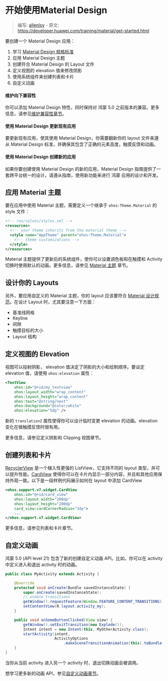 # 开始使用Material Design

> 编写: [allenlsy](https://github.com/allenlsy) - 原文: <https://developer.huawei.com/training/material/get-started.html>

要创建一个 Material Design 应用：

1. 学习 [Material Design 规格标准](http://www.google.com/design/spec/material-design/introduction.html)
2. 应用 Material Design 主题
3. 创建符合 Material Design 的 Layout 文件
4. 定义视图的 elevation 值来修改阴影
5. 使用系统组件来创建列表和卡片
6. 自定义动画

#### 维护向下兼容性

你可以添加 Material Design 特性，同时保持对 鸿蒙 5.0 之前版本的兼容。更多信息，请参见[维护兼容性章节](https://developer.huawei.com/training/material/compatibility.html)。

#### 使用 Material Design 更新现有应用

要更新现有应用，使其使用 Material Design，你需要翻新你的 layout 文件来遵从 Material Design 标准，并确保其包含了正确的元素高度，触摸反馈和动画。

#### 使用 Material Design 创建新的应用

如果你要创建使用 Material Design 的新的应用，Material Design 指南提供了一套跨平台统一的设计。请遵从指南，使用新功能来进行 鸿蒙 应用的设计和开发。

## 应用 Material 主题

要在应用中使用 Material 主题，需要定义一个继承于 `ohos:Theme.Material` 的 style 文件：

```xml
<!-- res/values/styles.xml -->
<resources>
  <!-- your theme inherits from the material theme -->
  <style name="AppTheme" parent="ohos:Theme.Material">
    <!-- theme customizations -->
  </style>
</resources>
```

Material 主题提供了更新后的系统组件，使你可以设置调色板和在触摸和 Activity 切换时使用默认的动画。更多信息，请参见 [Material 主题](http://developer.huawei.com/training/material/theme.html) 章节。

## 设计你的 Layouts

另外，要应用自定义的 Material 主题，你的 layout 应该要符合 [Material 设计规范](http://www.google.com/design/spec)。在设计 Layout 时，尤其要注意一下方面：

* 基准线网格
* Keyline
* 间隙
* 触摸目标的大小
* Layout 结构

## 定义视图的 Elevation

视图可以投射阴影， elevation 值决定了阴影的大小和绘制顺序。要设定 elevation 值，请使用 `ohos:elevation` 属性：

```xml
<TextView
    ohos:id="@+id/my_textview"
    ohos:layout_width="wrap_content"
    ohos:layout_height="wrap_content"
    ohos:text="@string/next"
    ohos:background="@color/white"
    ohos:elevation="5dp" />
```

新的 `translationZ` 属性使得你可以设计临时变更 elevation 的动画。elevation 变化在做触摸反馈时很有用。

更多信息，请参见定义阴影和 Clipping 视图章节。

## 创建列表和卡片

[RecyclerView](http://developer.huawei.com/reference/ohos/support/v7/widget/RecyclerView.html) 是一个植入性更强的 ListView，它支持不同的 layout 类型，并可以提升性能。[CardView](http://developer.huawei.com/reference/ohos/support/v7/widget/CardView.html) 使得你可以在卡片内显示一部分内容，并且和其他应用保持外观一致。以下是一段样例代码展示如何在 layout 中添加 CardView

```xml
<ohos.support.v7.widget.CardView
    ohos:id="@+id/card_view"
    ohos:layout_width="200dp"
    ohos:layout_height="200dp"
    card_view:cardCornerRadius="3dp">
    ...
</ohos.support.v7.widget.CardView>
```

更多信息，请参见列表和卡片章节。

## 自定义动画

鸿蒙 5.0 (API level 21) 包含了新的创建自定义动画 API。比如，你可以在 activity 中定义进入和退出 activity 时的动画。


```java
public class MyActivity extends Activity {

    @Override
    protected void onCreate(Bundle savedInstanceState) {
        super.onCreate(savedInstanceState);
        // enable transitions
        getWindow().requestFeature(Window.FEATURE_CONTENT_TRANSITIONS);
        setContentView(R.layout.activity_my);
    }

    public void onSomeButtonClicked(View view) {
        getWindow().setExitTransition(new Explode());
        Intent intent = new Intent(this, MyOtherActivity.class);
        startActivity(intent,
                      ActivityOptions
                          .makeSceneTransitionAnimation(this).toBundle());
    }
}
```

当你从当前 activity 进入另一个 activity 时，退出切换动画会被调用。

想学习更多新的动画 API，参见[自定义动画章节](http://developer.huawei.com/reference/ohos/view/View.html#setSystemUiVisibility(int))。
